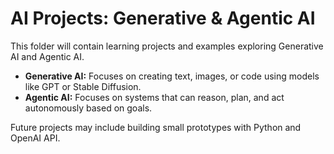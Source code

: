 # AI Projects: Generative & Agentic AI
This folder will contain learning projects and examples exploring Generative AI and Agentic AI.

- **Generative AI:** Focuses on creating text, images, or code using models like GPT or Stable Diffusion.
- **Agentic AI:** Focuses on systems that can reason, plan, and act autonomously based on goals.

Future projects may include building small prototypes with Python and OpenAI API.